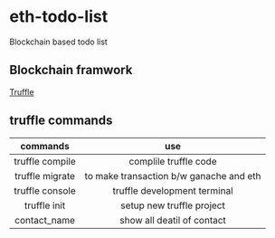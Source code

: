 # eth-todo-list
Blockchain based todo list

## Blockchain framwork 

[Truffle](https://www.trufflesuite.com/)

## truffle commands

|     commands    	|                   use                   	|
|:---------------:	|:---------------------------------------:	|
| truffle compile   |          complile truffle code            |
| truffle migrate 	| to make transaction b/w ganache and eth 	|
| truffle console 	|      truffle development terminal       	|
|   truffle init  	|        setup new truffle project        	|
|   contact_name    |        show all deatil of contact         |

